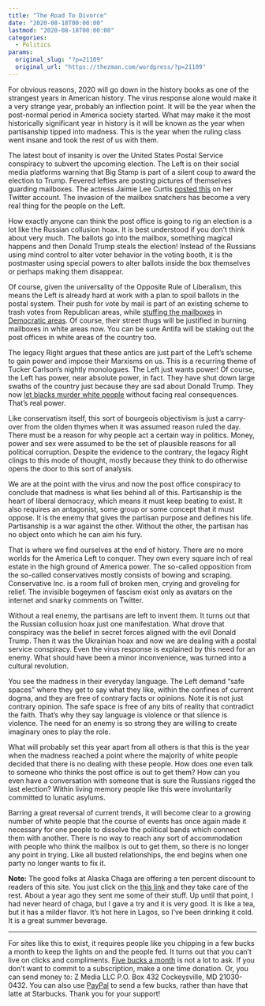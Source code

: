 ```yaml
---
title: "The Road To Divorce"
date: "2020-08-18T00:00:00"
lastmod: "2020-08-18T00:00:00"
categories:
  - Politics
params:
  original_slug: "?p=21109"
  original_url: "https://thezman.com/wordpress/?p=21109"
---
```


For obvious reasons, 2020 will go down in the history books as one of
the strangest years in American history. The virus response alone would
make it a very strange year, probably an inflection point. It will be
the year when the post-normal period in America society started. What
may make it the most historically significant year in history is it will
be known as the year when partisanship tipped into madness. This is the
year when the ruling class went insane and took the rest of us with
them.

The latest bout of insanity is over the United States Postal Service
conspiracy to subvert the upcoming election. The Left is on their social
media platforms warning that Big Stamp is part of a silent coup to award
the election to Trump. Fevered lefties are posting pictures of
themselves guarding mailboxes. The actress Jaimie Lee Curtis
<a href="https://twitter.com/jamieleecurtis/status/1293246051772588032"
rel="noopener noreferrer" target="_blank">posted this</a> on her Twitter
account. The invasion of the mailbox snatchers has become a very real
thing for the people on the Left.

How exactly anyone can think the post office is going to rig an election
is a lot like the Russian collusion hoax. It is best understood if you
don’t think about very much. The ballots go into the mailbox, something
magical happens and then Donald Trump steals the election! Instead of
the Russians using mind control to alter voter behavior in the voting
booth, it is the postmaster using special powers to alter ballots inside
the box themselves or perhaps making them disappear.

Of course, given the universality of the Opposite Rule of Liberalism,
this means the Left is already hard at work with a plan to spoil ballots
in the postal system. Their push for vote by mail is part of an existing
scheme to trash votes from Republican areas, while <a
href="https://www.inquirer.com/news/ozzie-myers-indicted-voter-fraud-philadelphia-domenick-demuro-abscam-20200723.html"
rel="noopener noreferrer" target="_blank">stuffing the mailboxes</a> in
<a
href="https://nypost.com/2020/05/21/ex-philly-election-official-pleads-guilty-to-voter-fraud/"
rel="noopener noreferrer" target="_blank">Democratic areas</a>. Of
course, their street thugs will be justified in burning mailboxes in
white areas now. You can be sure Antifa will be staking out the post
offices in white areas of the country too.

The legacy Right argues that these antics are just part of the Left’s
scheme to gain power and impose their Marxisms on us. This is a
recurring theme of Tucker Carlson’s nightly monologues. The Left just
wants power! Of course, the Left has power, near absolute power, in
fact. They have shut down large swaths of the country just because they
are sad about Donald Trump. They now <a
href="https://www.fredericknewspost.com/news/crime_and_justice/teen-charged-in-deadly-great-frederick-fair-assault-to-serve-probation/article_41b07e8c-e97c-56f7-96bb-7da5be46de9d.html"
rel="noopener noreferrer" target="_blank">let blacks murder white
people</a> without facing real consequences. That’s real power.

Like conservatism itself, this sort of bourgeois objectivism is just a
carry-over from the olden thymes when it was assumed reason ruled the
day. There must be a reason for why people act a certain way in
politics. Money, power and sex were assumed to be the set of plausible
reasons for all political corruption. Despite the evidence to the
contrary, the legacy Right clings to this mode of thought, mostly
because they think to do otherwise opens the door to this sort of
analysis.

We are at the point with the virus and now the post office conspiracy to
conclude that madness is what lies behind all of this. Partisanship is
the heart of liberal democracy, which means it must keep beating to
exist. It also requires an antagonist, some group or some concept that
it must oppose. It is the enemy that gives the partisan purpose and
defines his life. Partisanship is a war against the other. Without the
other, the partisan has no object onto which he can aim his fury.

That is where we find ourselves at the end of history. There are no more
worlds for the America Left to conquer. They own every square inch of
real estate in the high ground of America power. The so-called
opposition from the so-called conservatives mostly consists of bowing
and scraping. Conservative Inc. is a room full of broken men, crying and
groveling for relief. The invisible bogeymen of fascism exist only as
avatars on the internet and snarky comments on Twitter.

Without a real enemy, the partisans are left to invent them. It turns
out that the Russian collusion hoax just one manifestation. What drove
that conspiracy was the belief in secret forces aligned with the evil
Donald Trump. Then it was the Ukrainian hoax and now we are dealing with
a postal service conspiracy. Even the virus response is explained by
this need for an enemy. What should have been a minor inconvenience, was
turned into a cultural revolution.

You see the madness in their everyday language. The Left demand “safe
spaces” where they get to say what they like, within the confines of
current dogma, and they are free of contrary facts or opinions. Note it
is not just contrary opinion. The safe space is free of any bits of
reality that contradict the faith. That’s why they say language is
violence or that silence is violence. The need for an enemy is so strong
they are willing to create imaginary ones to play the role.

What will probably set this year apart from all others is that this is
the year when the madness reached a point where the majority of white
people decided that there is no dealing with these people. How does one
even talk to someone who thinks the post office is out to get them? How
can you even have a conversation with someone that is sure the Russians
rigged the last election? Within living memory people like this were
involuntarily committed to lunatic asylums.

Barring a great reversal of current trends, it will become clear to a
growing number of white people that the course of events has once again
made it necessary for one people to dissolve the political bands which
connect them with another. There is no way to reach any sort of
accommodation with people who think the mailbox is out to get them, so
there is no longer any point in trying. Like all busted relationships,
the end begins when one party no longer wants to fix it.

**Note:** The good folks at Alaska Chaga are offering a ten percent
discount to readers of this site. You just click on the
<a href="https://alaskachaga.us/discount/ZMAN" rel="noopener noreferrer"
target="_blank">this link</a> and they take care of the rest. About a
year ago they sent me some of their stuff. Up until that point, I had
never heard of chaga, but I gave a try and it is very good. It is like a
tea, but it has a milder flavor. It’s hot here in Lagos, so I’ve been
drinking it cold. It is a great summer beverage.

------------------------------------------------------------------------

For sites like this to exist, it requires people like you chipping in a
few bucks a month to keep the lights on and the people fed. It turns out
that you can’t live on clicks and compliments.
<a href="https://www.subscribestar.com/the-z-blog"
rel="noopener noreferrer" target="_blank">Five bucks a month</a> is not
a lot to ask. If you don’t want to commit to a subscription, make a one
time donation. Or, you can send money to: Z Media LLC P.O. Box 432
Cockeysville, MD 21030-0432. You can also use <a
href="https://www.paypal.com/cgi-bin/webscr?cmd=_s-xclick&amp;hosted_button_id=UDAS2Q8JYA6CN&amp;source=url"
rel="noopener noreferrer" target="_blank">PayPal</a> to send a few
bucks, rather than have that latte at Starbucks. Thank you for your
support!
